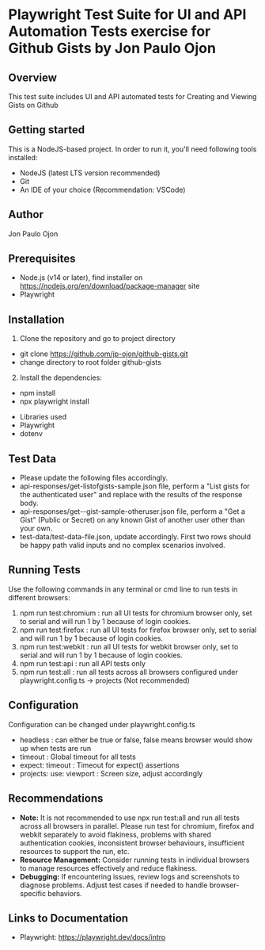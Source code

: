# Playwright Test Suite for UI and API Automation Tests exercise for Github Gists by Jon Paulo Ojon
## Overview
This test suite includes UI and API automated tests for Creating and Viewing Gists on Github

## Getting started
This is a NodeJS-based project. In order to run it, you'll need following tools installed:

- NodeJS (latest LTS version recommended)
- Git
- An IDE of your choice (Recommendation: VSCode)

## Author
Jon Paulo Ojon

## Prerequisites
* Node.js (v14 or later), find installer on https://nodejs.org/en/download/package-manager site
* Playwright

## Installation
1. Clone the repository and go to project directory
- git clone https://github.com/jp-ojon/github-gists.git
- change directory to root folder github-gists

2. Install the dependencies:
- npm install
- npx playwright install

* Libraries used
* Playwright
* dotenv

## Test Data
- Please update the following files accordingly.
- api-responses/get-listofgists-sample.json file, perform a "List gists for the authenticated user" and replace with the results of the response body.
- api-responses/get--gist-sample-otheruser.json file, perform a "Get a Gist" (Public or Secret) on any known Gist of another user other than your own.
- test-data/test-data-file.json, update accordingly. First two rows should be happy path valid inputs and no complex scenarios involved.

## Running Tests
Use the following commands in any terminal or cmd line to run tests in different browsers:
1. npm run test:chromium    : run all UI tests for chromium browser only, set to serial and will run 1 by 1 because of login cookies.
2. npm run test:firefox     : run all UI tests for firefox browser only, set to serial and will run 1 by 1 because of login cookies.
3. npm run test:webkit      : run all UI tests for webkit browser only, set to serial and will run 1 by 1 because of login cookies.
4. npm run test:api         : run all API tests only
5. npm run test:all         : run all tests across all browsers configured under playwright.config.ts -> projects (Not recommended)

## Configuration
Configuration can be changed under playwright.config.ts
- headless                  : can either be true or false, false means browser would show up when tests are run
- timeout                   : Global timeout for all tests
- expect: timeout           : Timeout for expect() assertions
- projects: use: viewport   : Screen size, adjust accordingly

## Recommendations
- **Note:** It is not recommended to use npx run test:all and run all tests across all browsers in parallel. Please run test for chromium, firefox and webkit separately to avoid flakiness, problems with shared authentication cookies, inconsistent browser behaviours, insufficient resources to support the run, etc.
- **Resource Management:** Consider running tests in individual browsers to manage resources effectively and reduce flakiness.
- **Debugging:** If encountering issues, review logs and screenshots to diagnose problems. Adjust test cases if needed to handle browser-specific behaviors.

## Links to Documentation
- Playwright: https://playwright.dev/docs/intro
